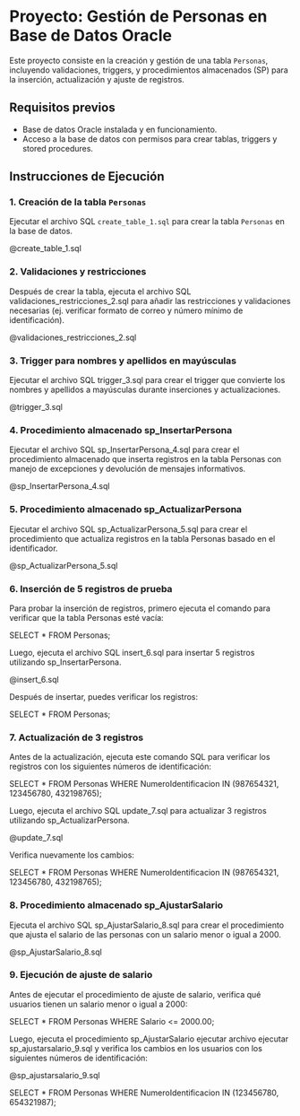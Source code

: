 # Proyecto: Gestión de Personas en Base de Datos Oracle

Este proyecto consiste en la creación y gestión de una tabla `Personas`, incluyendo validaciones, triggers, y procedimientos almacenados (SP) para la inserción, actualización y ajuste de registros.

## Requisitos previos

- Base de datos Oracle instalada y en funcionamiento.
- Acceso a la base de datos con permisos para crear tablas, triggers y stored procedures.

## Instrucciones de Ejecución

### 1. Creación de la tabla `Personas`

Ejecutar el archivo SQL `create_table_1.sql` para crear la tabla `Personas` en la base de datos.


@create_table_1.sql

### 2. Validaciones y restricciones
Después de crear la tabla, ejecuta el archivo SQL validaciones_restricciones_2.sql para añadir las restricciones y validaciones necesarias (ej. verificar formato de correo y número mínimo de identificación).

@validaciones_restricciones_2.sql

### 3. Trigger para nombres y apellidos en mayúsculas
Ejecutar el archivo SQL trigger_3.sql para crear el trigger que convierte los nombres y apellidos a mayúsculas durante inserciones y actualizaciones.

@trigger_3.sql

### 4. Procedimiento almacenado sp_InsertarPersona
Ejecutar el archivo SQL sp_InsertarPersona_4.sql para crear el procedimiento almacenado que inserta registros en la tabla Personas con manejo de excepciones y devolución de mensajes informativos.

@sp_InsertarPersona_4.sql

### 5. Procedimiento almacenado sp_ActualizarPersona
Ejecutar el archivo SQL sp_ActualizarPersona_5.sql para crear el procedimiento que actualiza registros en la tabla Personas basado en el identificador.

@sp_ActualizarPersona_5.sql

### 6. Inserción de 5 registros de prueba
Para probar la inserción de registros, primero ejecuta el comando para verificar que la tabla Personas esté vacía:

SELECT * FROM Personas;

Luego, ejecuta el archivo SQL insert_6.sql para insertar 5 registros utilizando sp_InsertarPersona.

@insert_6.sql

Después de insertar, puedes verificar los registros:

SELECT * FROM Personas;

### 7. Actualización de 3 registros
Antes de la actualización, ejecuta este comando SQL para verificar los registros con los siguientes números de identificación:

SELECT * FROM Personas WHERE NumeroIdentificacion IN (987654321, 123456780, 432198765);

Luego, ejecuta el archivo SQL update_7.sql para actualizar 3 registros utilizando sp_ActualizarPersona.

@update_7.sql

Verifica nuevamente los cambios:

SELECT * FROM Personas WHERE NumeroIdentificacion IN (987654321, 123456780, 432198765);

### 8. Procedimiento almacenado sp_AjustarSalario
Ejecuta el archivo SQL sp_AjustarSalario_8.sql para crear el procedimiento que ajusta el salario de las personas con un salario menor o igual a 2000.

@sp_AjustarSalario_8.sql

### 9. Ejecución de ajuste de salario
Antes de ejecutar el procedimiento de ajuste de salario, verifica qué usuarios tienen un salario menor o igual a 2000:

SELECT * FROM Personas WHERE Salario <= 2000.00;

Luego, ejecuta el procedimiento sp_AjustarSalario ejecutar archivo ejecutar sp_ajustarsalario_9.sql y verifica los cambios en los usuarios con los siguientes números de identificación:

@sp_ajustarsalario_9.sql

SELECT * FROM Personas WHERE NumeroIdentificacion IN (123456780, 654321987);

